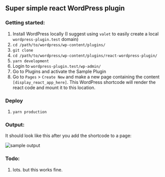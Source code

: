 ## Super simple react WordPress plugin

### Getting started:

1. Install WordPress locally (I suggest using `valet` to easily create a local  `wordpress-plugin.test` domain)
1. `cd /path/to/wordpress/wp-content/plugins/`
1. `git clone `
1. `cd /path/to/wordpress/wp-content/plugins/react-wordpress-plugin/`
1. `yarn development`
1. Login to `wordpress-plugin.test/wp-admin/`
1. Go to Plugins and activate the Sample Plugin
1. Go to `Pages` > `Create New` and make a new page containing the content `[display_react_app_here]`. This WordPress shortcode will render the react code and mount it to this location.

### Deploy

1. `yarn production`


### Output:

It should look like this after you add the shortcode to a page:

![sample output](https://raw.githubusercontent.com/dtbaker/react-wordpress-plugin/master/output.gif)


### Todo:

1. lots. but this works fine.